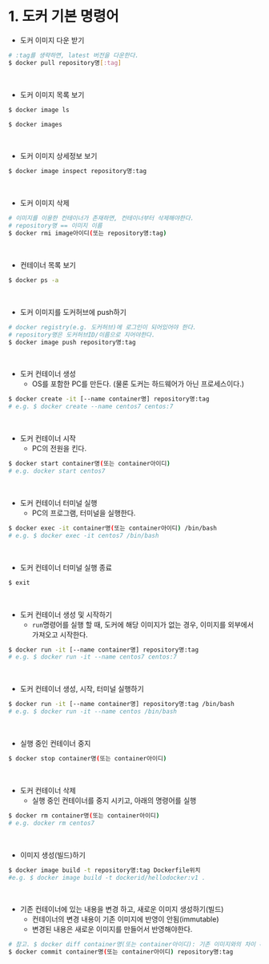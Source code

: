 # 1. 도커 기본 명령어

- 도커 이미지 다운 받기

```bash
# :tag를 생략하면, latest 버전을 다운한다.
$ docker pull repository명[:tag]
```

<br/>

- 도커 이미지 목록 보기

```bash
$ docker image ls
```

```bash
$ docker images
```

<br/>

- 도커 이미지 상세정보 보기

```bash
$ docker image inspect repository명:tag
```

<br/>

- 도커 이미지 삭제

```bash
# 이미지를 이용한 컨테이너가 존재하면, 컨테이너부터 삭제해야한다.
# repository명 == 이미지 이름
$ docker rmi image아이디(또는 repository명:tag)
```

<br/>

- 컨테이너 목록 보기

```bash
$ docker ps -a
```

<br/>

- 도커 이미지를 도커허브에 push하기

```bash
# docker registry(e.g. 도커허브)에 로그인이 되어있어야 한다.
# repository명은 도커허브ID/이름으로 지어야한다.
$ docker image push repository명:tag
```

<br/>

- 도커 컨테이너 생성
  - OS를 포함한 PC를 만든다. (물론 도커는 하드웨어가 아닌 프로세스이다.)

```bash
$ docker create -it [--name container명] repository명:tag
# e.g. $ docker create --name centos7 centos:7
```

<br/>

- 도커 컨테이너 시작
  - PC의 전원을 킨다.

```bash
$ docker start container명(또는 container아이디)
# e.g. docker start centos7
```

<br/>

- 도커 컨테이너 터미널 실행
  - PC의 프로그램, 터미널을 실행한다.

```bash
$ docker exec -it container명(또는 container아이디) /bin/bash
# e.g. $ docker exec -it centos7 /bin/bash
```

<br/>

- 도커 컨테이너 터미널 실행 종료

```bash
$ exit
```

<br/>

- 도커 컨테이너 생성 및 시작하기
  - `run`명령어를 실행 할 때, 도커에 해당 이미지가 없는 경우, 이미지를 외부에서 가져오고 시작한다. 

```bash
$ docker run -it [--name container명] repository명:tag
# e.g. $ docker run -it --name centos7 centos:7
```

<br/>

- 도커 컨테이너 생성, 시작, 터미널 실행하기

```bash
$ docker run -it [--name container명] repository명:tag /bin/bash
# e.g. $ docker run -it --name centos /bin/bash
```

<br/>

- 실행 중인 컨테이너 중지

```bash
$ docker stop container명(또는 container아이디)
```

<br/>

- 도커 컨테이너 삭제
  - 실행 중인 컨테이너를 중지 시키고, 아래의 명령어를 실행

```bash
$ docker rm container명(또는 container아이디)
# e.g. docker rm centos7
```

<br/>

- 이미지 생성(빌드)하기

```bash
$ docker image build -t repository명:tag Dockerfile위치
#e.g. $ docker image build -t dockerid/hellodocker:v1 .
```

<br/>

- 기존 컨테이너에 있는 내용을 변경 하고, 새로운 이미지 생성하기(빌드)
  - 컨테이너의 변경 내용이 기존 이미지에 반영이 안됨(immutable)
  - 변경된 내용은 새로운 이미지를 만들어서 반영해야한다.

```bash
# 참고. $ docker diff container명(또는 container아이디): 기존 이미지와의 차이 확인한다.
$ docker commit container명(또는 container아이디) repository명:tag
```

<br/>



